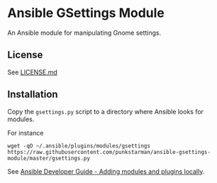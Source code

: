 # Ansible GSettings Module

An Ansible module for manipulating Gnome settings.

## License

See [LICENSE.md](LICENSE.md)

## Installation

Copy the `gsettings.py` script to a directory where Ansible looks for modules.

For instance

```shell
wget -qO ~/.ansible/plugins/modules/gsettings https://raw.githubusercontent.com/punkstarman/ansible-gsettings-module/master/gsettings.py
```

See [Ansible Developer Guide - Adding modules and plugins locally](https://docs.ansible.com/ansible/latest/dev_guide/developing_locally.html).
